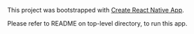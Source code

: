 This project was bootstrapped with [Create React Native App](https://github.com/react-community/create-react-native-app).

Please refer to README on top-level directory, to run this app.
